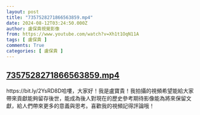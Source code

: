 ```yaml
---
layout: post
title: "7357528271866563859.mp4"
date: 2024-08-12T03:24:50.000Z
author: 盧保貴視覺影像
from: https://www.youtube.com/watch?v=Xh1t1OqN11A
tags: [ 盧保貴 ]
comments: True
categories: [ 盧保貴 ]
---
```

<!--1723433090000-->
[7357528271866563859.mp4](https://www.youtube.com/watch?v=Xh1t1OqN11A)
------

<div>
https://bit.ly/2YsRD8D哈嘍，大家好！我是盧寶貴！我拍攝的視頻希望能給大家帶來貢獻能夠留存後世，能成為後人對現在的歷史參考期待影像能為將來保留文獻，給人們帶來更多的意義與思考。喜歡我的視頻記得評論哦！
</div>
